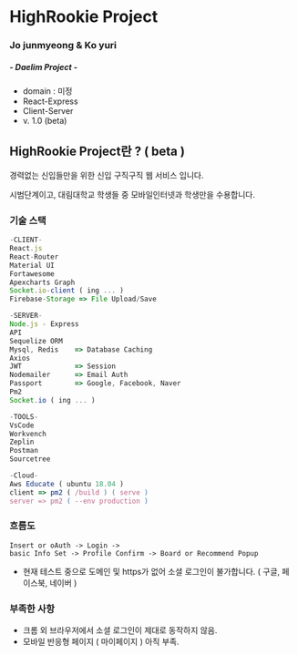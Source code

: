 # HighRookie Project

### Jo junmyeong & Ko yuri

##### - Daelim Project -

-   domain : 미정
-   React-Express
-   Client-Server
-   v. 1.0 (beta)

## HighRookie Project란 ? ( beta )

경력없는 신입들만을 위한 신입 구직구직 웹 서비스 입니다.

시범단계이고, 대림대학교 학생들 중 모바일인터넷과 학생만을 수용합니다.

### 기술 스택

```js
-CLIENT-
React.js
React-Router
Material UI
Fortawesome
Apexcharts Graph
Socket.io-client ( ing ... )
Firebase-Storage => File Upload/Save

-SERVER-
Node.js - Express
API
Sequelize ORM
Mysql, Redis    => Database Caching
Axios
JWT             => Session
Nodemailer      => Email Auth
Passport        => Google, Facebook, Naver
Pm2
Socket.io ( ing ... )

-TOOLS-
VsCode
Workvench
Zeplin
Postman
Sourcetree

-Cloud-
Aws Educate ( ubuntu 18.04 )
client => pm2 ( /build ) ( serve )
server => pm2 ( --env production )
```

### 흐름도

```
Insert or oAuth -> Login ->
basic Info Set -> Profile Confirm -> Board or Recommend Popup
```

-   현재 테스트 중으로 도메인 및 https가 없어 소셜 로그인이 불가합니다. ( 구글, 페이스북, 네이버 )

### 부족한 사항

-   크롬 외 브라우저에서 소셜 로그인이 제대로 동작하지 않음.
-   모바일 반응형 페이지 ( 마이페이지 ) 아직 부족.
